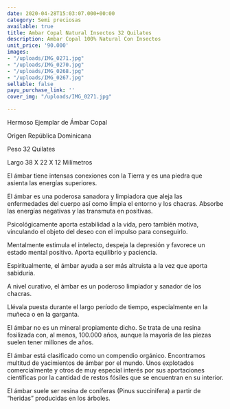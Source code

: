 ```yaml
---
date: 2020-04-28T15:03:07.000+00:00
category: Semi preciosas
available: true
title: Ambar Copal Natural Insectos 32 Quilates
description: Ambar Copal 100% Natural Con Insectos
unit_price: '90.000'
images:
- "/uploads/IMG_0271.jpg"
- "/uploads/IMG_0270.jpg"
- "/uploads/IMG_0268.jpg"
- "/uploads/IMG_0267.jpg"
sellable: false
payu_purchase_link: ''
cover_img: "/uploads/IMG_0271.jpg"

---
```

Hermoso Ejemplar de Ámbar Copal

Origen República Dominicana

Peso 32 Quilates 

Largo 38 X 22 X 12 Milímetros 

El ámbar tiene intensas conexiones con la Tierra y es una piedra que asienta las energías superiores.

El ámbar es una poderosa sanadora y limpiadora que aleja las enfermedades del cuerpo así como limpia el entorno y los chacras. Absorbe las energías negativas y las transmuta en positivas.

Psicológicamente aporta estabilidad a la vida, pero también motiva, vinculando el objeto del deseo con el impulso para conseguirlo.

Mentalmente estimula el intelecto, despeja la depresión y favorece un estado mental positivo. Aporta equilibrio y paciencia.

Espiritualmente, el ámbar ayuda a ser más altruista a la vez que aporta sabiduría.

A nivel curativo, el ámbar es un poderoso limpiador y sanador de los chacras.

Llévala puesta durante el largo período de tiempo, especialmente en la muñeca o en la garganta.

El ámbar no es un mineral propiamente dicho. Se trata de una resina fosilizada con, al menos, 100.000 años, aunque la mayoría de las piezas suelen tener millones de años.

El ámbar está clasificado como un compendio orgánico. Encontramos multitud de yacimientos de ámbar por el mundo. Unos explotados comercialmente y otros de muy especial interés por sus aportaciones científicas por la cantidad de restos fósiles que se encuentran en su interior.

El ámbar suele ser resina de coníferas (Pinus succinifera) a partir de “heridas” producidas en los árboles.